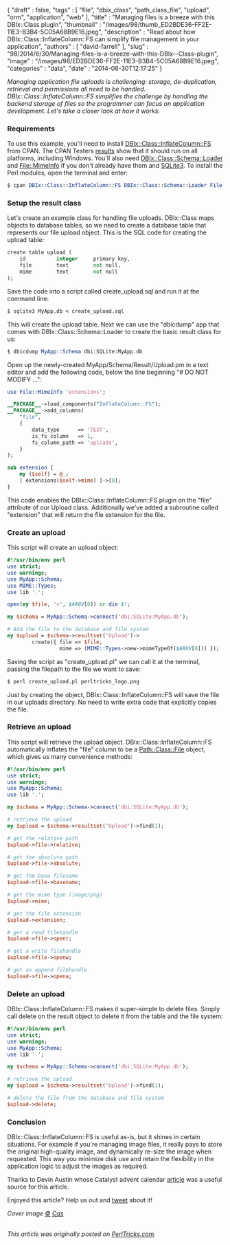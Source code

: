 {
   "draft" : false,
   "tags" : [
      "file",
      "dbix_class",
      "path_class_file",
      "upload",
      "orm",
      "application",
      "web"
   ],
   "title" : "Managing files is a breeze with this DBIx::Class plugin",
   "thumbnail" : "/images/98/thumb_ED2BDE36-FF2E-11E3-B3B4-5C05A68B9E16.jpeg",
   "description" : "Read about how DBIx::Class::InflateColumn::FS can simplify file management in your application",
   "authors" : [
      "david-farrell"
   ],
   "slug" : "98/2014/6/30/Managing-files-is-a-breeze-with-this-DBIx--Class-plugin",
   "image" : "/images/98/ED2BDE36-FF2E-11E3-B3B4-5C05A68B9E16.jpeg",
   "categories" : "data",
   "date" : "2014-06-30T12:17:25"
}


*Managing application file uploads is challenging: storage, de-duplication, retrieval and permissions all need to be handled. DBIx::Class::InflateColumn::FS simplifies the challenge by handling the backend storage of files so the programmer can focus on application development. Let's take a closer look at how it works.*

### Requirements

To use this example, you'll need to install [DBIx::Class::InflateColumn::FS](https://metacpan.org/pod/DBIx::Class::InflateColumn::FS) from CPAN. The CPAN Testers [results](http://matrix.cpantesters.org/?dist=DBIx-Class-InflateColumn-FS+0.01007) show that it should run on all platforms, including Windows. You'll also need [DBIx::Class::Schema::Loader](https://metacpan.org/pod/DBIx::Class::Schema::Loader) and [File::MimeInfo](https://metacpan.org/pod/File::MimeInfo) if you don't already have them and [SQLite3](https://sqlite.org/). To install the Perl modules, open the terminal and enter:

```perl
$ cpan DBIx::Class::InflateColumn::FS DBIx::Class::Schema::Loader File::MimeInfo
```

### Setup the result class

Let's create an example class for handling file uploads. DBIx::Class maps objects to database tables, so we need to create a database table that represents our file upload object. This is the SQL code for creating the upload table:

```perl
create table upload (
    id          integer     primary key,
    file        text        not null,
    mime        text        not null
);
```

Save the code into a script called create\_upload.sql and run it at the command line:

```perl
$ sqlite3 MyApp.db < create_upload.sql
```

This will create the upload table. Next we can use the "dbicdump" app that comes with DBIx::Class::Schema::Loader to create the basic result class for us:

```perl
$ dbicdump MyApp::Schema dbi:SQLite:MyApp.db
```

Open up the newly-created MyApp/Schema/Result/Upload.pm in a text editor and add the following code, below the line beginning "\# DO NOT MODIFY ...":

```perl
use File::MimeInfo 'extensions';

__PACKAGE__->load_components("InflateColumn::FS");
__PACKAGE__->add_columns(
    "file",
    {   
        data_type      => 'TEXT',
        is_fs_column   => 1,
        fs_column_path => 'uploads',
    }   
);

sub extension { 
    my ($self) = @_;
    [ extensions($self->mime) ]->[0];
}
```

This code enables the DBIx::Class::InflateColumn::FS plugin on the "file" attribute of our Upload class. Additionally we've added a subroutine called "extension" that will return the file extension for the file.

### Create an upload

This script will create an upload object:

```perl
#!/usr/bin/env perl
use strict;
use warnings;
use MyApp::Schema;
use MIME::Types;
use lib '.';

open(my $file, '<', $ARGV[0]) or die $!; 

my $schema = MyApp::Schema->connect('dbi:SQLite:MyApp.db');

# Add the file to the database and file system
my $upload = $schema->resultset('Upload')->
        create({ file => $file,
                 mime => (MIME::Types->new->mimeTypeOf($ARGV[0])) });
```

Saving the script as "create\_upload.pl" we can call it at the terminal, passing the filepath to the file we want to save:

```perl
$ perl create_upload.pl perltricks_logo.png
```

Just by creating the object, DBIx::Class::InflateColumn::FS will save the file in our uploads directory. No need to write extra code that explicitly copies the file.

### Retrieve an upload

This script will retrieve the upload object. DBIx::Class::InflateColumn::FS automatically inflates the "file" column to be a [Path::Class::File](https://metacpan.org/pod/Path::Class::File) object, which gives us many convenience methods:

```perl
#!/usr/bin/env perl
use strict;
use warnings;
use MyApp::Schema;
use lib '.';

my $schema = MyApp::Schema->connect('dbi:SQLite:MyApp.db');

# retrieve the upload
my $upload = $schema->resultset('Upload')->find(1);

# get the relative path
$upload->file->relative;

# get the absolute path
$upload->file->absolute;

# get the base filename
$upload->file->basename;

# get the mime type (image/png)
$upload->mime;

# get the file extension
$upload->extension;

# get a read filehandle
$upload->file->openr;

# get a write filehandle
$upload->file->openw;

# get an append filehandle
$upload->file->opena;
```

### Delete an upload

DBIx::Class::InflateColumn::FS makes it super-simple to delete files. Simply call delete on the result object to delete it from the table and the file system:

```perl
#!/usr/bin/env perl
use strict;
use warnings;
use MyApp::Schema;
use lib '.';

my $schema = MyApp::Schema->connect('dbi:SQLite:MyApp.db');

# retrieve the upload
my $upload = $schema->resultset('Upload')->find(1);

# delete the file from the database and file system
$upload->delete;
```

### Conclusion

DBIx::Class::InflateColumn::FS is useful as-is, but it shines in certain situations. For example if you're managing image files, it really pays to store the original high-quality image, and dynamically re-size the image when requested. This way you minimize disk use and retain the flexibility in the application logic to adjust the images as required.

Thanks to Devin Austin whose Catalyst advent calendar [article](http://www.catalystframework.org/calendar/2008/5) was a useful source for this article.

Enjoyed this article? Help us out and [tweet](https://twitter.com/intent/tweet?original_referer=http%3A%2F%2Fperltricks.com%2Farticle%2F98%2F2014%2F6%2F30%2FManaging-files-is-a-breeze-with-this-DBIx--Class-plugin&text=Managing+files+is+a+breeze+with+this+DBIx%3A%3AClass+plugin&tw_p=tweetbutton&url=http%3A%2F%2Fperltricks.com%2Farticle%2F98%2F2014%2F6%2F30%2FManaging-files-is-a-breeze-with-this-DBIx--Class-plugin&via=perltricks) about it!

*Cover image [©](https://creativecommons.org/licenses/by/2.0/) [Cas](https://www.flickr.com/photos/brightmeadow/3748310435/in/photolist-6He56Z-bDdcmL-5Jp3Z-aZWgk-aaGbZM-aZWfK-5uGDfb-63MA6m-88qSJK-6B33mX-76En59-6N6eHG-5UFiwj-3rXHK-aZWiH-4CmaD2-6vWgnX-3bai1p-c3CSTq-3PChVM-7hdnBS-2iYPPt-8Vx4Eo-4Cmav8-6P8qMy-jfddWn-4RoQjt-5ZrohQ-eQikQL-dGWiLV-4C7epr-dH2HeL-4C7eve-bnpqbW-4CmavB-8Nvnmc-8SfZR6-3ppzd-7PEzCG-FLPq-9gXmeE-dGWi5t-8Sg3sF-7h9qon-8EWHyq-dGWhC6-buGn9s-c1AukG-7VSc8B-dRCTcZ)*

\
*This article was originally posted on [PerlTricks.com](http://perltricks.com).*
